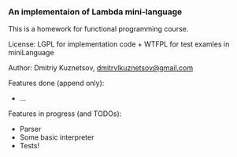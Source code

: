 ### An implementaion of Lambda mini-language

This is a homework for functional programming course.

License: LGPL for implementation code + WTFPL for test examles in miniLanguage

Author: Dmitriy Kuznetsov, dmitrvlkuznetsov@gmail.com

Features done (append only):

- ...

Features in progress (and TODOs):

- Parser
- Some basic interpreter
- Tests!
